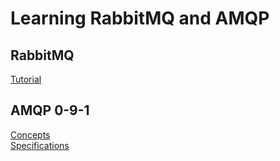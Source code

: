# Learning RabbitMQ and AMQP  

## RabbitMQ  
[Tutorial](https://www.rabbitmq.com/tutorials)

## AMQP 0-9-1  
[Concepts](https://www.rabbitmq.com/tutorials/amqp-concepts)  
[Specifications](https://www.rabbitmq.com/amqp-0-9-1-protocol)  
